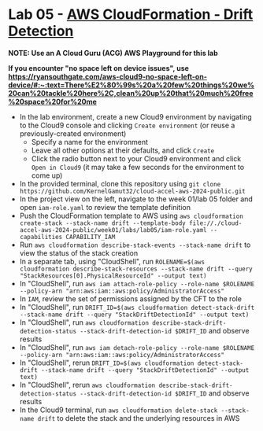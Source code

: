 # Lab 05 - [AWS CloudFormation - Drift Detection](https://github.com/PacktPublishing/Mastering-AWS-CloudFormation/tree/master/Chapter1/DriftDetection)

**NOTE: Use an A Cloud Guru (ACG) AWS Playground for this lab**

**If you encounter "no space left on device issues", use https://ryansouthgate.com/aws-cloud9-no-space-left-on-device/#:~:text=There%E2%80%99s%20a%20few%20things%20we%20can%20tackle%20here%2C,clean%20up%20that%20much%20free%20space%20for%20me**

* In the lab environment, create a new Cloud9 environment by navigating to the Cloud9 console and clicking `Create environment` (or reuse a previously-created environment)
    - Specify a name for the environment
    - Leave all other options at their defaults, and click `Create`
    - Click the radio button next to your Cloud9 environment and click `Open in Cloud9` (it may take a few seconds for the environment to come up)
* In the provided terminal, clone this repository using `git clone https://github.com/KernelGamut32/cloud-accel-aws-2024-public.git`
* In the project view on the left, navigate to the week 01/lab 05 folder and open `iam-role.yaml` to review the template definition
* Push the CloudFormation template to AWS using `aws cloudformation create-stack --stack-name drift --template-body file://./cloud-accel-aws-2024-public/week01/labs/lab05/iam-role.yaml --capabilities CAPABILITY_IAM`
* Run `aws cloudformation describe-stack-events --stack-name drift` to view the status of the stack creation
* In a separate tab, using "CloudShell", run `ROLENAME=$(aws cloudformation describe-stack-resources --stack-name drift --query "StackResources[0].PhysicalResourceId" --output text)`
* In "CloudShell", run `aws iam attach-role-policy --role-name $ROLENAME --policy-arn "arn:aws:iam::aws:policy/AdministratorAccess"`
* In `IAM`, review the set of permissions assigned by the CFT to the role
* In "CloudShell", run `DRIFT_ID=$(aws cloudformation detect-stack-drift --stack-name drift --query "StackDriftDetectionId" --output text)`
* In "CloudShell", run `aws cloudformation describe-stack-drift-detection-status --stack-drift-detection-id $DRIFT_ID` and observe results
* In "CloudShell", run `aws iam detach-role-policy --role-name $ROLENAME --policy-arn "arn:aws:iam::aws:policy/AdministratorAccess"`
* In "CloudShell", rerun `DRIFT_ID=$(aws cloudformation detect-stack-drift --stack-name drift --query "StackDriftDetectionId" --output text)`
* In "CloudShell", rerun `aws cloudformation describe-stack-drift-detection-status --stack-drift-detection-id $DRIFT_ID` and observe results
* In the Cloud9 terminal, run `aws cloudformation delete-stack --stack-name drift` to delete the stack and the underlying resources in AWS

